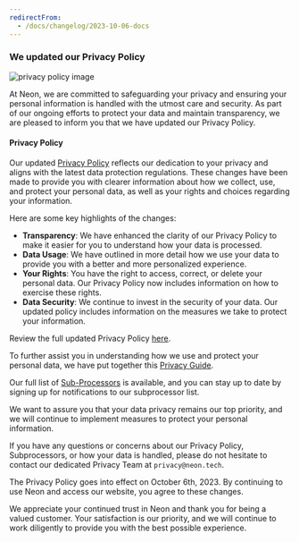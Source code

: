 ```yaml
---
redirectFrom:
  - /docs/changelog/2023-10-06-docs
---
```


### We updated our Privacy Policy

![privacy policy image](/docs/changelog/privacy_policy.png)

At Neon, we are committed to safeguarding your privacy and ensuring your personal information is handled with the utmost care and security. As part of our ongoing efforts to protect your data and maintain transparency, we are pleased to inform you that we have updated our Privacy Policy.

#### Privacy Policy

Our updated [Privacy Policy](/privacy-policy) reflects our dedication to your privacy and aligns with the latest data protection regulations. These changes have been made to provide you with clearer information about how we collect, use, and protect your personal data, as well as your rights and choices regarding your information.

Here are some key highlights of the changes:

- **Transparency**: We have enhanced the clarity of our Privacy Policy to make it easier for you to understand how your data is processed.
- **Data Usage**: We have outlined in more detail how we use your data to provide you with a better and more personalized experience.
- **Your Rights**: You have the right to access, correct, or delete your personal data. Our Privacy Policy now includes information on how to exercise these rights.
- **Data Security**: We continue to invest in the security of your data. Our updated policy includes information on the measures we take to protect your information.

Review the full updated Privacy Policy [here](/privacy-policy).

To further assist you in understanding how we use and protect your personal data, we have put together this [Privacy Guide](/privacy-guide).

Our full list of [Sub-Processors](/subprocessors) is available, and you can stay up to date by signing up for notifications to our subprocessor list.

We want to assure you that your data privacy remains our top priority, and we will continue to implement measures to protect your personal information.

If you have any questions or concerns about our Privacy Policy, Subprocessors, or how your data is handled, please do not hesitate to contact our dedicated Privacy Team at `privacy@neon.tech`.

The Privacy Policy goes into effect on October 6th, 2023. By continuing to use Neon and access our website, you agree to these changes.

We appreciate your continued trust in Neon and thank you for being a valued customer. Your satisfaction is our priority, and we will continue to work diligently to provide you with the best possible experience.
